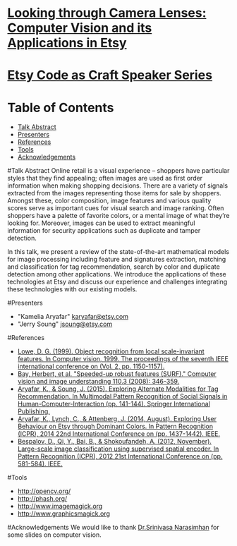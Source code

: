 # [Looking through Camera Lenses: Computer Vision and its Applications in Etsy](https://codeascraft.com/speakers/kamelia-aryafar-and-jerry-soung-looking-at-etsy-through-camera-lenses-the-application-of-computer-vision-at-etsy/)



# [Etsy Code as Craft Speaker Series](https://codeascraft.com/speakers/)

# Table of Contents
* [Talk Abstract](#abstract)
* [Presenters](#presenters)
* [References](#refs)
* [Tools](#tools)
* [Acknowledgements](#acks)


#<a name="abstract"></a>Talk Abstract
Online retail is a visual experience – shoppers have particular styles that they find appealing; often images are used as first order information when making shopping decisions. There are a variety of signals extracted from the images representing those items for sale by shoppers. Amongst these, color composition, image features and various quality scores serve as important cues for visual search and image ranking. Often shoppers have a palette of favorite colors, or a mental image of what they’re looking for. Moreover, images can be used to extract meaningful information for security applications such as duplicate and tamper detection.

In this talk, we present a review of the state-of-the-art mathematical models for image processing including feature and signatures extraction, matching and classification for tag recommendation, search by color and duplicate detection among other applications. We introduce the applications of these technologies at Etsy and discuss our experience and challenges integrating these technologies with our existing models.

#<a name="presenters"></a>Presenters
* "Kamelia Aryafar" <karyafar@etsy.com>
* "Jerry Soung" <jsoung@etsy.com>


#<a name="refs"></a>References
* [Lowe, D. G. (1999). Object recognition from local scale-invariant features. In Computer vision, 1999. The proceedings of the seventh IEEE international conference on (Vol. 2, pp. 1150-1157).](http://ieeexplore.ieee.org/xpl/login.jsp?tp=&arnumber=790410&url=http%3A%2F%2Fieeexplore.ieee.org%2Fxpls%2Fabs_all.jsp%3Farnumber%3D790410)
* [Bay, Herbert, et al. "Speeded-up robust features (SURF)." Computer vision and image understanding 110.3 (2008): 346-359.](http://www.sciencedirect.com/science/article/pii/S1077314207001555)
* [Aryafar, K., & Soung, J. (2015). Exploring Alternate Modalities for Tag Recommendation. In Multimodal Pattern Recognition of Social Signals in Human-Computer-Interaction (pp. 141-144). Springer International Publishing.](http://link.springer.com/chapter/10.1007/978-3-319-14899-1_14)
* [Aryafar, K., Lynch, C., & Attenberg, J. (2014, August). Exploring User Behaviour on Etsy through Dominant Colors. In Pattern Recognition (ICPR), 2014 22nd International Conference on (pp. 1437-1442). IEEE.](http://ieeexplore.ieee.org/xpl/login.jsp?tp=&arnumber=6976966&url=http%3A%2F%2Fieeexplore.ieee.org%2Fxpls%2Fabs_all.jsp%3Farnumber%3D6976966)
* [Bespalov, D., Qi, Y., Bai, B., & Shokoufandeh, A. (2012, November). Large-scale image classification using supervised spatial encoder. In Pattern Recognition (ICPR), 2012 21st International Conference on (pp. 581-584). IEEE.](http://ieeexplore.ieee.org/xpl/articleDetails.jsp?reload=true&arnumber=6460201)


#<a name="tools"></a>Tools
* http://opencv.org/
* http://phash.org/
* http://www.imagemagick.org
* http://www.graphicsmagick.org

#<a name="acks"></a>Acknowledgements
We would like to thank [Dr.Srinivasa Narasimhan](http://www.cs.cmu.edu/~srinivas/) for some slides on computer vision.

 
